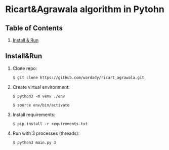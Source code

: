 # Ricart&Agrawala algorithm in Pytohn

## Table of Contents
1. [Install & Run](#Install&Run)

## Install&Run
1. Clone repo:
   ```console
   $ git clone https://github.com/wardady/ricart_agrawala.git
   ```
2. Create virtual environment:
   ```console
   $ python3 -m venv ./env

   $ source env/bin/activate
   ```
3. Install requirements:
   ```console
   $ pip install -r requirements.txt
   ```
4. Run with 3 processes (threads):
   ```console
   $ python3 main.py 3
   ```
